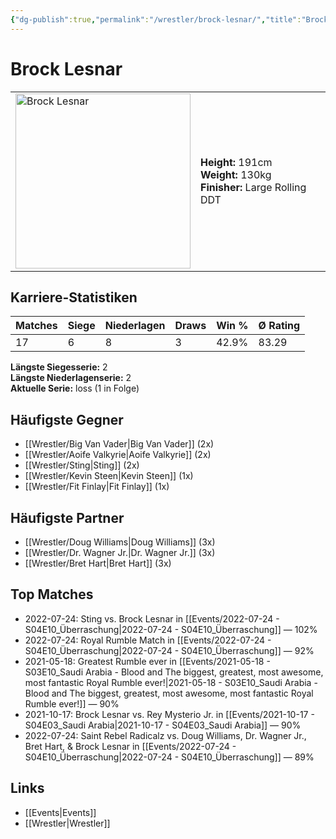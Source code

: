 ```yaml
---
{"dg-publish":true,"permalink":"/wrestler/brock-lesnar/","title":"Brock Lesnar","tags":["wrestler"],"noteIcon":""}
---
```



# Brock Lesnar

<table>
        <tr>
        <td><img src="https://github.com/CptSpaulding1980/choke-slam-wrestling/releases/download/images/Brock_Lesnar.png" width="280" alt="Brock Lesnar"></td>
        <td>
        <b>Height:</b> 191cm<br>
        <b>Weight:</b> 130kg<br>
        <b>Finisher:</b> Large Rolling DDT<br>
        </td>
        </tr>
        </table>
        
## Karriere-Statistiken

| Matches | Siege | Niederlagen | Draws | Win % | Ø Rating |
|---------|-------|-------------|-------|-------|-----------|
| 17 | 6 | 8 | 3 | 42.9% | 83.29 |

**Längste Siegesserie:** 2<br>**Längste Niederlagenserie:** 2<br>**Aktuelle Serie:** loss (1 in Folge)


## Häufigste Gegner
- [[Wrestler/Big Van Vader\|Big Van Vader]] (2x)
- [[Wrestler/Aoife Valkyrie\|Aoife Valkyrie]] (2x)
- [[Wrestler/Sting\|Sting]] (2x)
- [[Wrestler/Kevin Steen\|Kevin Steen]] (1x)
- [[Wrestler/Fit Finlay\|Fit Finlay]] (1x)

## Häufigste Partner
- [[Wrestler/Doug Williams\|Doug Williams]] (3x)
- [[Wrestler/Dr. Wagner Jr.\|Dr. Wagner Jr.]] (3x)
- [[Wrestler/Bret Hart\|Bret Hart]] (3x)

## Top Matches
- 2022-07-24: Sting vs. Brock Lesnar in [[Events/2022-07-24 - S04E10_Überraschung\|2022-07-24 - S04E10_Überraschung]] — 102%
- 2022-07-24: Royal Rumble Match in [[Events/2022-07-24 - S04E10_Überraschung\|2022-07-24 - S04E10_Überraschung]] — 92%
- 2021-05-18: Greatest Rumble ever in [[Events/2021-05-18 - S03E10_Saudi Arabia - Blood and The biggest, greatest, most awesome, most fantastic Royal Rumble ever!\|2021-05-18 - S03E10_Saudi Arabia - Blood and The biggest, greatest, most awesome, most fantastic Royal Rumble ever!]] — 90%
- 2021-10-17: Brock Lesnar vs. Rey Mysterio Jr. in [[Events/2021-10-17 - S04E03_Saudi Arabia\|2021-10-17 - S04E03_Saudi Arabia]] — 90%
- 2022-07-24: Saint Rebel Radicalz vs. Doug Williams, Dr. Wagner Jr., Bret Hart, & Brock Lesnar in [[Events/2022-07-24 - S04E10_Überraschung\|2022-07-24 - S04E10_Überraschung]] — 89%

## Links
- [[Events\|Events]]
- [[Wrestler\|Wrestler]]
